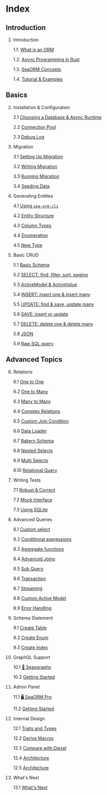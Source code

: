 # Index

## Introduction

1. Introduction

    1.1. [What is an ORM](01-introduction/01-orm.md)

    1.2. [Async Programming in Rust](01-introduction/02-async.md)

    1.3. [SeaORM Concepts](01-introduction/03-sea-orm.md)

    1.4. [Tutorial & Examples](01-introduction/04-tutorial.md)

## Basics

2. Installation & Configuration

    2.1 [Choosing a Database & Async Runtime](02-install-and-config/01-database-and-async-runtime.md)

    2.2 [Connection Pool](02-install-and-config/02-connection.md)

    2.3 [Debug Log](02-install-and-config/03-debug-log.md)

3. Migration

    3.1 [Setting Up Migration](03-migration/01-setting-up-migration.md)

    3.2 [Writing Migration](03-migration/02-writing-migration.md)

    3.3 [Running Migration](03-migration/03-running-migration.md)

    3.4 [Seeding Data](03-migration/04-seeding-data.md)

4. Generating Entities

    4.1 [Using `sea-orm-cli`](04-generate-entity/01-sea-orm-cli.md)

    4.2 [Entity Structure](04-generate-entity/02-entity-format.md)

    4.3 [Column Types](04-generate-entity/03-column-types.md)

    4.4 [Enumeration](04-generate-entity/04-enumeration.md)

    4.5 [New Type](04-generate-entity/05-newtype.md)

5. Basic CRUD

    5.1 [Basic Schema](05-basic-crud/01-basic-schema.md)

    5.2 [SELECT: find, filter, sort, paging](05-basic-crud/02-select.md)

    5.3 [ActiveModel & ActiveValue](05-basic-crud/03-active-model.md)

    5.4 [INSERT: insert one & insert many](05-basic-crud/04-insert.md)

    5.5 [UPDATE: find & save, update many](05-basic-crud/05-update.md)

    5.6 [SAVE: insert or update](05-basic-crud/06-save.md)

    5.7 [DELETE: delete one & delete many](05-basic-crud/07-delete.md)

    5.8 [JSON](05-basic-crud/08-json.md)

    5.9 [Raw SQL query](05-basic-crud/09-raw-sql.md)

## Advanced Topics

6. Relations

    6.1 [One to One](06-relation/01-one-to-one.md)

    6.2 [One to Many](06-relation/02-one-to-many.md)

    6.3 [Many to Many](06-relation/03-many-to-many.md)

    6.4 [Complex Relations](06-relation/04-complex-relations.md)

    6.5 [Custom Join Condition](06-relation/06-custom-join-condition.md)

    6.6 [Data Loader](06-relation/07-data-loader.md)

    6.7 [Bakery Schema](06-relation/08-bakery-schema.md)

    6.8 [Nested Selects](06-relation/09-nested-selects.md)

    6.9 [Multi Selects](06-relation/10-multi-selects.md)

    6.10 [Relational Query](06-relation/11-relational-query.md)

7. Writing Tests

    7.1 [Robust & Correct](07-write-test/01-testing.md)

    7.2 [Mock Interface](07-write-test/02-mock.md)

    7.3 [Using SQLite](07-write-test/03-sqlite.md)

8. Advanced Queries

    8.1 [Custom select](08-advanced-query/01-custom-select.md)

    8.2 [Conditional expressions](08-advanced-query/02-conditional-expression.md)

    8.3 [Aggregate functions](08-advanced-query/03-aggregate-function.md)

    8.4 [Advanced Joins](08-advanced-query/04-advanced-joins.md)

    8.5 [Sub Query](08-advanced-query/05-subquery.md)

    8.6 [Transaction](08-advanced-query/06-transaction.md)

    8.7 [Streaming](08-advanced-query/07-streaming.md)

    8.8 [Custom Active Model](08-advanced-query/08-custom-active-model.md)

    8.9 [Error Handling](08-advanced-query/09-error-handling.md)

9. Schema Statement

    9.1 [Create Table](09-schema-statement/01-create-table.md)

    9.2 [Create Enum](09-schema-statement/02-create-enum.md)

    9.3 [Create Index](09-schema-statement/03-create-index.md)

10. GraphQL Support

    10.1 [🧭 Seaography](10-graph-ql/01-seaography-intro.md)

    10.2 [Getting Started](10-graph-ql/02-getting-started.md)

11. Admin Panel

    11.1 [🖥️ SeaORM Pro](11-sea-orm-pro/01-sea-orm-pro-intro.md)

    11.2 [Getting Started](11-sea-orm-pro/02-getting-started.md)

12. Internal Design

    12.1 [Traits and Types](12-internal-design/01-trait-and-type.md)

    12.2 [Derive Macros](12-internal-design/02-derive-macro.md)

    12.3 [Compare with Diesel](12-internal-design/03-diesel.md)

    12.4 [Architecture](12-internal-design/04-architecture.md)

    12.5 [Architecture](12-internal-design/05-expanded-entity-format.md)

13. What's Next

    13.1 [What's Next](13-whats-next/01-whats-next.md)